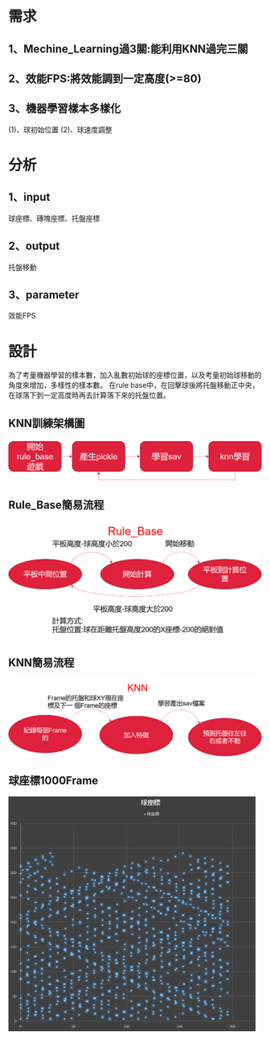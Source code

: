 
  # 需求
  ## 1、Mechine_Learning過3關:能利用KNN過完三關
  
 ##  2、效能FPS:將效能調到一定高度(>=80)
  
##  3、機器學習樣本多樣化 
   (1)、球初始位置
    (2)、球速度調整
  # 分析
   ## 1、input 
  
   球座標、磚塊座標、托盤座標
     
 ## 2、output 
  
   托盤移動
     
 ## 3、parameter 
  
   效能FPS
   
 # 設計
  為了考量機器學習的樣本數，加入亂數初始球的座標位置，以及考量初始球移動的角度來增加，多樣性的樣本數。
  在rule base中，在回擊球後將托盤移動正中央，在球落下到一定高度時再去計算落下來的托盤位置。
## KNN訓練架構圖
 ![image](https://github.com/TsaiHaoWei/Machine-Learning/blob/master/Hw3/Hw3_%E6%9E%B6%E6%A7%8B%E5%9C%96.png) 
## Rule_Base簡易流程
 ![image](https://github.com/TsaiHaoWei/Machine-Learning/blob/master/Hw3/HW3_%E6%B5%81%E7%A8%8B.png)
## KNN簡易流程
 ![image](https://github.com/TsaiHaoWei/Machine-Learning/blob/master/Hw3/HW3_Knn%E6%B5%81%E7%A8%8B.png)
## 球座標1000Frame
  ![image](https://github.com/TsaiHaoWei/Machine-Learning/blob/master/Hw3/%E7%90%83%E5%BA%A7%E6%A8%991000Frame.JPG)
